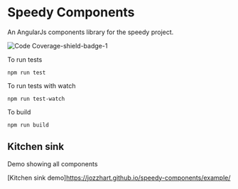 # Speedy Components

An AngularJs components library for the speedy project.

![Code Coverage-shield-badge-1](https://img.shields.io/badge/Code%20Coverage-100%25-brightgreen.svg)

To run tests
```
npm run test
```

To run tests with watch
```
npm run test-watch
```

To build
```
npm run build
```

## Kitchen sink

Demo showing all components 

[Kitchen sink demo]https://jozzhart.github.io/speedy-components/example/

